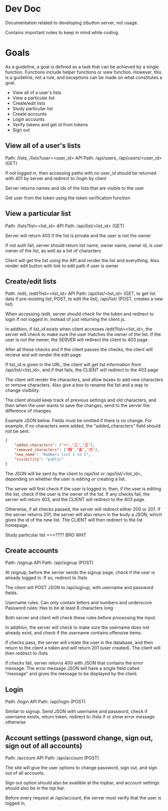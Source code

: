 Dev Doc
=======

Documentation related to developing zibutton server, not usage.

Contains important notes to keep in mind while coding.

Goals
=====

As a guideline, a goal is defined as a task that can be achieved by a single function. Functions include helper functions or view function. However, this is a guideline, not a rule, and exceptions can be made on what constitutes a goal.

- View all of a user's lists
- View a particular list
- Create/edit lists
- Study particular list
- Create accounts
- Login accounts
- Verify tokens and get id from tokens
- Sign out


View all of a user's lists
--------------------------

Path: /lists, /lists?user=<user_id>
API Path: /api/users, /api/users/<user_id> (GET)

If not logged in, then accessing paths with no user_id should be returned with 401 by server and redirect to /login by client

Server returns names and ids of the lists that are visible to the user

Get user from the token using the token verification function


View a particular list
----------------------

Path: /lists?list=<list_id>
API Path: /api/list/<list_id> (GET)

Server will return 403 if the list is private and the user is not the owner

If not auth fail, server should return list name, owner name, owner id, is user owner of the list, as well as a list of characters

Client will get the list using the API and render the list and everything. Also render edit button with link to edit path if user is owner



Create/edit lists
-----------------

Path: /edit, /edit?list=<list_id>
API Path: /api/list/<list_id> (GET, to get list data if pre-existing list; POST, to edit the list), /api/list/ (POST, creates a new list)

When accessing /edit, server should check for the token and redirect to login if not logged in, instead of just returning the client js. 

In addition, if list_id exists when client accesses /edit?list=<list_id>, the server will check to make sure the user matches the owner of the list. If the user is not the owner, the SERVER will redirect the client to 403 page.

After all these checks and if the client passes the checks, the client will recieve and will render the edit page.

If list_id is given in the URL, the client will get list information from /api/list/<list_id>, and if that fails, the CLIENT will redirect to the 403 page

The client will render the characters, and allow boxes to add new characters or remove characters. Also give a box to rename the list and a way to change visibility.

The client should keep track of previous settings and old characters, and then when the user wants to save the changes, send to the server the difference of changes.

Example JSON below. Fields must be omitted if there is no change. For example, if no characters were added, the "added_characters" field should not be sent.
```json
{
    "added_characters": ['一','二','三'],
    "removed_characters": ['四','五','六'],
    "new_name": "Numbers list 1 to 3",
    "visibility": "public"
}
```

The JSON will be sent by the client to /api/list or /api/list/<list_id>, depending on whether the user is editing or creating a list.

The server will first check if the user is logged in, then, if the user is editing the list, check if the user is the owner of the list. If any checks fail, the server will return 403, and the CLIENT will redirect to the 403 page.

Otherwise, if all checks passed, the server will redirect either 200 or 201. If the server returns 201, the server will also return in the body a JSON, which gives the id of the new list. The CLIENT will then redirect to the list homepage.

Study particular list
===???? BRO WHT

Create accounts
---------------

Path: /signup
API Path: /api/signup (POST)

At /signup, before the server sends the signup page, check if the user is already logged in. If so, redirect to /lists

The client will POST JSON to /api/signup, with username and password fields. 

Username rules: Can only contain letters and numbers and underscore
Password rules: Has to be at least 8 characters long

Both server and client will check these rules before processing the input.

In addition, the server will check to make sure the username does not already exist, and check if the username contains offensive items.

If checks pass, the server will create the user in the database, and then return to the client a token and will return 201 (user created). The client will then redirect to /lists

If checks fail, server returns 400 with JSON that contains the error message. The error message JSON will have a single field called "message" and gives the message to be displayed by the client.


Login
-----

Path: /login
API Path: /api/login (POST)

Similar to signup. Send JSON with username and password, check if username exists, return token, redirect to /lists if or show error message otherwise


Account settings (password change, sign out, sign out of all accounts)
------

Path: /account
API Path: /api/account (POST)

The site will give the user options to change password, sign out, and sign out of all accounts.

Sign out option should also be availible at the topbar, and account settings should also be in the top bar.

Before every request at /api/account, the server must verify that the user is logged in, 

